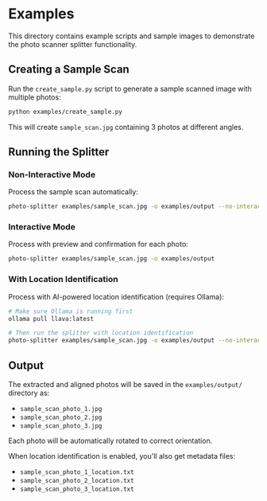 # Examples

This directory contains example scripts and sample images to demonstrate the photo scanner splitter functionality.

## Creating a Sample Scan

Run the `create_sample.py` script to generate a sample scanned image with multiple photos:

```bash
python examples/create_sample.py
```

This will create `sample_scan.jpg` containing 3 photos at different angles.

## Running the Splitter

### Non-Interactive Mode

Process the sample scan automatically:

```bash
photo-splitter examples/sample_scan.jpg -o examples/output --no-interactive
```

### Interactive Mode

Process with preview and confirmation for each photo:

```bash
photo-splitter examples/sample_scan.jpg -o examples/output
```

### With Location Identification

Process with AI-powered location identification (requires Ollama):

```bash
# Make sure Ollama is running first
ollama pull llava:latest

# Then run the splitter with location identification
photo-splitter examples/sample_scan.jpg -o examples/output --no-interactive --identify-location
```

## Output

The extracted and aligned photos will be saved in the `examples/output/` directory as:
- `sample_scan_photo_1.jpg`
- `sample_scan_photo_2.jpg`
- `sample_scan_photo_3.jpg`

Each photo will be automatically rotated to correct orientation.

When location identification is enabled, you'll also get metadata files:
- `sample_scan_photo_1_location.txt`
- `sample_scan_photo_2_location.txt`
- `sample_scan_photo_3_location.txt`
